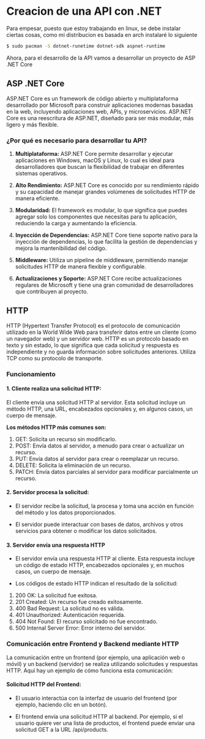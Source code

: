 # Creacion de una API con .NET

Para empesar, puesto que estoy trabajando en linux, se
debe instalar ciertas cosas, como mi distribucion es basada
en arch instalaré lo siguiente
```bash
$ sudo pacman -S dotnet-runetime dotnet-sdk aspnet-runtime
```

Ahora, para el desarrollo de la API vamos a desarrollar un
proyecto de ASP .NET Core

## ASP .NET Core
ASP.NET Core es un framework de código abierto y 
multiplataforma desarrollado por Microsoft para construir 
aplicaciones modernas basadas en la web, incluyendo
aplicaciones web, APIs, y microservicios. ASP.NET Core es
una reescritura de ASP.NET, diseñado para ser más modular,
más ligero y más flexible.

### ¿Por qué es necesario para desarrollar tu API?
1. **Multiplataforma:** ASP.NET Core permite desarrollar y
ejecutar aplicaciones en Windows, macOS y Linux, lo cual es
ideal para desarrolladores que buscan la flexibilidad de
trabajar en diferentes sistemas operativos.

2. **Alto Rendimiento:** ASP.NET Core es conocido por su
rendimiento rápido y su capacidad de manejar grandes
volúmenes de solicitudes HTTP de manera eficiente.

3. **Modularidad:** El framework es modular, lo que
significa que puedes agregar solo los componentes que
necesitas para tu aplicación, reduciendo la carga y
aumentando la
eficiencia.

4. **Inyección de Dependencias:** ASP.NET Core tiene
soporte nativo para la inyección de dependencias, lo que
facilita la gestión de dependencias y mejora la
mantenibilidad del código.

5. **Middleware:** Utiliza un pipeline de middleware,
permitiendo manejar solicitudes HTTP de manera flexible y
configurable.

6. **Actualizaciones y Soporte:** ASP.NET Core recibe
actualizaciones regulares de Microsoft y tiene una gran
comunidad de desarrolladores que contribuyen al proyecto.

## HTTP
HTTP (Hypertext Transfer Protocol) es el protocolo de
comunicación utilizado en la World Wide Web para
transferir datos entre un cliente (como un navegador web) y
un servidor web. HTTP es un protocolo basado en texto y sin
estado, lo que significa que cada solicitud y respuesta es
independiente y no guarda información sobre solicitudes
anteriores. Utiliza TCP como su protocolo de transporte.

### Funcionamiento
#### 1. Cliente realiza una solicitud HTTP:
El cliente envía una solicitud HTTP al servidor. Esta
solicitud incluye un método HTTP, una URL, encabezados
opcionales y, en algunos casos, un cuerpo de mensaje.

**Los métodos HTTP más comunes son:**
   1. GET: Solicita un recurso sin modificarlo.
   2. POST: Envía datos al servidor, a menudo para crear
   o actualizar un recurso.
   3. PUT: Envía datos al servidor para crear o reemplazar
   un recurso.
   4. DELETE: Solicita la eliminación de un recurso.
   5. PATCH: Envía datos parciales al servidor para
   modificar parcialmente un recurso.

#### 2. Servidor procesa la solicitud:
 - El servidor recibe la solicitud, la procesa y toma una
acción en función del método y los datos proporcionados.

 - El servidor puede interactuar con bases de datos,
archivos y otros servicios para obtener o modificar los
datos solicitados.

#### 3. Servidor envía una respuesta HTTP
- El servidor envía una respuesta HTTP al cliente. Esta
respuesta incluye un código de estado HTTP, encabezados
opcionales y, en muchos casos, un cuerpo de mensaje.

- Los códigos de estado HTTP indican el resultado de la
solicitud:
1. 200 OK: La solicitud fue exitosa.
2. 201 Created: Un recurso fue creado exitosamente.
3. 400 Bad Request: La solicitud no es válida.
4. 401 Unauthorized: Autenticación requerida.
5. 404 Not Found: El recurso solicitado no fue encontrado.
6. 500 Internal Server Error: Error interno del servidor.

### Comunicación entre Frontend y Backend mediante HTTP
La comunicación entre un frontend (por ejemplo, una 
aplicación web o móvil) y un backend (servidor) se realiza
utilizando solicitudes y respuestas HTTP. Aquí hay un
ejemplo de cómo funciona esta comunicación:

#### Solicitud HTTP del Frontend:

 - El usuario interactúa con la interfaz de usuario del
frontend (por ejemplo, haciendo clic en un botón).

 - El frontend envía una solicitud HTTP al backend. Por
ejemplo, si el usuario quiere ver una lista de productos,
el frontend puede enviar una solicitud GET a la URL
/api/products.
